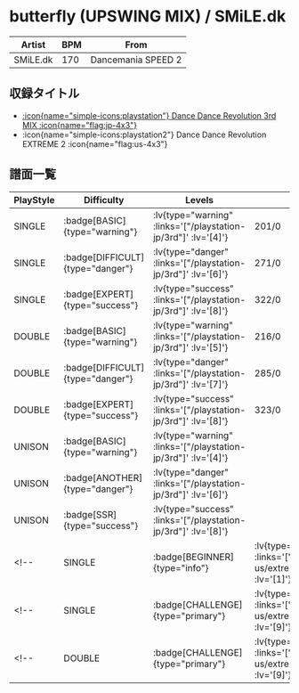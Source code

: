 # butterfly (UPSWING MIX) / SMiLE.dk

|Artist|BPM|From|
|------|---|----|
|SMiLE.dk|170|Dancemania SPEED 2|

## 収録タイトル

- [ :icon{name="simple-icons:playstation"} Dance Dance Revolution 3rd MIX :icon{name="flag:jp-4x3"} ](/playstation-jp/3rd)
- :icon{name="simple-icons:playstation2"} Dance Dance Revolution EXTREME 2 :icon{name="flag:us-4x3"}

## 譜面一覧

|PlayStyle|Difficulty|Levels|Notes|Movie|
|---------|----------|------|-----|-----|
|SINGLE| :badge[BASIC]{type="warning"} | :lv{type="warning" :links='["/playstation-jp/3rd"]' :lv='[4]'} |201/0||
|SINGLE| :badge[DIFFICULT]{type="danger"} | :lv{type="danger" :links='["/playstation-jp/3rd"]' :lv='[6]'} |271/0||
|SINGLE| :badge[EXPERT]{type="success"} | :lv{type="success" :links='["/playstation-jp/3rd"]' :lv='[8]'} |322/0||
|DOUBLE| :badge[BASIC]{type="warning"} | :lv{type="warning" :links='["/playstation-jp/3rd"]' :lv='[5]'} |216/0||
|DOUBLE| :badge[DIFFICULT]{type="danger"} | :lv{type="danger" :links='["/playstation-jp/3rd"]' :lv='[7]'} |285/0||
|DOUBLE| :badge[EXPERT]{type="success"} | :lv{type="success" :links='["/playstation-jp/3rd"]' :lv='[8]'} |323/0||
|UNISON| :badge[BASIC]{type="warning"} | :lv{type="warning" :links='["/playstation-jp/3rd"]' :lv='[4]'} |||
|UNISON| :badge[ANOTHER]{type="danger"} | :lv{type="danger" :links='["/playstation-jp/3rd"]' :lv='[6]'} |||
|UNISON| :badge[SSR]{type="success"} | :lv{type="success" :links='["/playstation-jp/3rd"]' :lv='[8]'} |||
<!-- |SINGLE| :badge[BEGINNER]{type="info"} | :lv{type="info" :links='["/playstation2-us/extreme2"]' :lv='[1]'} |127/0|| -->
<!-- |SINGLE| :badge[CHALLENGE]{type="primary"} | :lv{type="primary" :links='["/playstation2-us/extreme2"]' :lv='[9]'} |388/0|| -->
<!-- |DOUBLE| :badge[CHALLENGE]{type="primary"} | :lv{type="primary" :links='["/playstation2-us/extreme2"]' :lv='[9]'} |406/0|| -->
